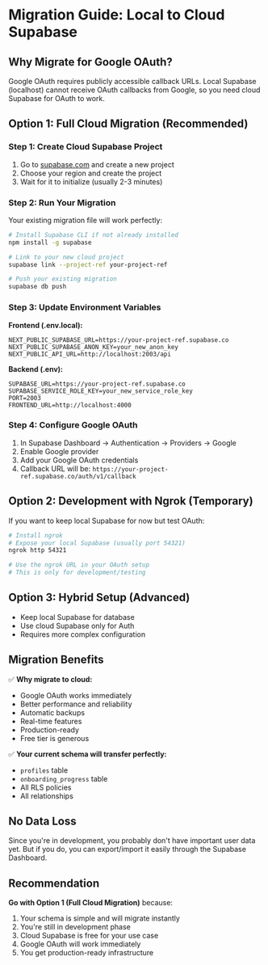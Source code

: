 # Migration Guide: Local to Cloud Supabase

## Why Migrate for Google OAuth?

Google OAuth requires publicly accessible callback URLs. Local Supabase (localhost) cannot receive OAuth callbacks from Google, so you need cloud Supabase for OAuth to work.

## Option 1: Full Cloud Migration (Recommended)

### Step 1: Create Cloud Supabase Project

1. Go to [supabase.com](https://supabase.com) and create a new project
2. Choose your region and create the project
3. Wait for it to initialize (usually 2-3 minutes)

### Step 2: Run Your Migration

Your existing migration file will work perfectly:

```bash
# Install Supabase CLI if not already installed
npm install -g supabase

# Link to your new cloud project
supabase link --project-ref your-project-ref

# Push your existing migration
supabase db push
```

### Step 3: Update Environment Variables

**Frontend (.env.local):**

```env
NEXT_PUBLIC_SUPABASE_URL=https://your-project-ref.supabase.co
NEXT_PUBLIC_SUPABASE_ANON_KEY=your_new_anon_key
NEXT_PUBLIC_API_URL=http://localhost:2003/api
```

**Backend (.env):**

```env
SUPABASE_URL=https://your-project-ref.supabase.co
SUPABASE_SERVICE_ROLE_KEY=your_new_service_role_key
PORT=2003
FRONTEND_URL=http://localhost:4000
```

### Step 4: Configure Google OAuth

1. In Supabase Dashboard → Authentication → Providers → Google
2. Enable Google provider
3. Add your Google OAuth credentials
4. Callback URL will be: `https://your-project-ref.supabase.co/auth/v1/callback`

## Option 2: Development with Ngrok (Temporary)

If you want to keep local Supabase for now but test OAuth:

```bash
# Install ngrok
# Expose your local Supabase (usually port 54321)
ngrok http 54321

# Use the ngrok URL in your OAuth setup
# This is only for development/testing
```

## Option 3: Hybrid Setup (Advanced)

- Keep local Supabase for database
- Use cloud Supabase only for Auth
- Requires more complex configuration

## Migration Benefits

✅ **Why migrate to cloud:**

- Google OAuth works immediately
- Better performance and reliability
- Automatic backups
- Real-time features
- Production-ready
- Free tier is generous

✅ **Your current schema will transfer perfectly:**

- `profiles` table
- `onboarding_progress` table
- All RLS policies
- All relationships

## No Data Loss

Since you're in development, you probably don't have important user data yet. But if you do, you can export/import it easily through the Supabase Dashboard.

## Recommendation

**Go with Option 1 (Full Cloud Migration)** because:

1. Your schema is simple and will migrate instantly
2. You're still in development phase
3. Cloud Supabase is free for your use case
4. Google OAuth will work immediately
5. You get production-ready infrastructure
